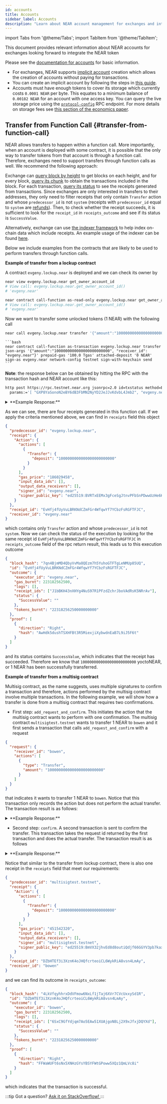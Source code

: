 ```yaml
---
id: accounts
title: Accounts
sidebar_label: Accounts
description: "Learn about NEAR account management for exchanges and integrations, including account creation, key management, and balance tracking."
---
```


import Tabs from '@theme/Tabs';
import TabItem from '@theme/TabItem';

This document provides relevant information about NEAR accounts for exchanges looking forward to integrate the NEAR token

Please see the [documentation for accounts](/protocol/account-model) for basic information.

- For exchanges, NEAR supports [implicit account](https://nomicon.io/DataStructures/Account.html#implicit-account-ids) creation which allows the creation of accounts without paying for transactions.
- You can create an implicit account by following the steps in [this guide](/integrations/implicit-accounts).
- Accounts must have enough tokens to cover its storage which currently costs `0.0001 NEAR` per byte. This equates to a minimum balance of `0.00182 NEAR` for an account with one access key. You can query the live storage price using the [`protocol-config`](/api/rpc/protocol#protocol-config) RPC endpoint. For more details on storage fees see [this section of the economics paper](https://pages.near.org/papers/economics-in-sharded-blockchain/#transaction-and-storage-fees).

## Transfer from Function Call {#transfer-from-function-call}

NEAR allows transfers to happen within a function call. More importantly, when an account is deployed with some contract, it is possible that the only way to transfer tokens from that account is through a function call. Therefore, exchanges need to support transfers through function calls as well. We recommend the following approach:

Exchange can [query block by height](/api/rpc/block-chunk#block-details) to get blocks on each height, and for every block,
[query its chunk](/api/rpc/block-chunk#chunk-details) to obtain the transactions included in the block. For each transaction,
[query its status](/api/rpc/transactions#transaction-status-with-receipts) to see the receipts generated from
transactions. Since exchanges are only interested in transfers to their addresses, they only need to filter receipts that
only contain `Transfer` action and whose `predecessor_id` is not `system` (receipts with `predecessor_id` equal to `system`
are [refunds](https://nomicon.io/RuntimeSpec/Refunds.html)). Then, to check whether the receipt succeeds, it is sufficient
to look for the `receipt_id` in `receipts_outcome` and see if its status is `SuccessValue`.

Alternatively, exchange can use [the indexer framework](https://github.com/near/nearcore/tree/master/chain/indexer)
to help index on-chain data which include receipts. An example usage of the indexer can be found [here](https://github.com/near/nearcore/tree/master/tools/indexer/example).

Below we include examples from the contracts that are likely to be used to perform transfers through function calls.

**Example of transfer from a lockup contract**

A contract `evgeny.lockup.near` is deployed and we can check its owner by

<Tabs groupId="cli-tabs">
  <TabItem value="short" label="Short">

  ```bash
  near view evgeny.lockup.near get_owner_account_id
  # View call: evgeny.lockup.near.get_owner_account_id()
  # 'evgeny.near'
  ```
  </TabItem>

  <TabItem value="full" label="Full">

  ```bash
  near contract call-function as-read-only evgeny.lockup.near get_owner_account_id json-args '{}' network-config testnet now
  # View call: evgeny.lockup.near.get_owner_account_id()
  # 'evgeny.near'
  ```
  </TabItem>
</Tabs>

Now we want to transfer some unlocked tokens (1 NEAR) with the following call

<Tabs groupId="cli-tabs">
  <TabItem value="short" label="Short">

  ```bash
  near call evgeny.lockup.near transfer '{"amount":"1000000000000000000000000", "receiver_id": "evgeny.near"}' --accountId=evgeny.near
  ```
  </TabItem>

  <TabItem value="full" label="Full">

    ```bash
    near contract call-function as-transaction evgeny.lockup.near transfer json-args '{"amount":"1000000000000000000000000", "receiver_id": "evgeny.near"}' prepaid-gas '100.0 Tgas' attached-deposit '0 NEAR' sign-as evgeny.near network-config testnet sign-with-keychain send
    ```
  </TabItem>
</Tabs>

**Note**: the response below can be obtained by hitting the RPC with the transaction hash and NEAR account like this:

```bash
http post https://rpc.testnet.near.org jsonrpc=2.0 id=txstatus method=EXPERIMENTAL_tx_status \
  params:='[ "GXP8YaSonoN2eBY6dB3FbMN2NyYD2JeJJvKdvbL4Jmb2", "evgeny.near"]'
```

<details>
<summary>**Example Response:**</summary>

```json
{
  "id": "123",
  "jsonrpc": "2.0",
  "result": {
    "receipts": [
      {
        "predecessor_id": "evgeny.near",
        "receipt": {
          "Action": {
            "actions": [
              {
                "FunctionCall": {
                  "args": "eyJhbW91bnQiOiIxMDAwMDAwMDAwMDAwMDAwMDAwMDAwMDAwIiwicmVjZWl2ZXJfaWQiOiJldmdlbnkubmVhciJ9",
                  "deposit": "0",
                  "gas": 100000000000000,
                  "method_name": "transfer"
                }
              }
            ],
            "gas_price": "186029458",
            "input_data_ids": [],
            "output_data_receivers": [],
            "signer_id": "evgeny.near",
            "signer_public_key": "ed25519:BVRTxEEMx3gFceSgJtnvPFbSnPDwwUzHe6KGduRh5Byq"
          }
        },
        "receipt_id": "CyJL22SYqt26qgh2XVnk9MGfvzgyiiq5Lny7DdbTdTWU",
        "receiver_id": "evgeny.lockup.near"
      },
      {
        "predecessor_id": "evgeny.lockup.near",
        "receipt": {
          "Action": {
            "actions": [
              {
                "Transfer": {
                  "deposit": "1000000000000000000000000"
                }
              }
            ],
            "gas_price": "186029458",
            "input_data_ids": [],
            "output_data_receivers": [],
            "signer_id": "evgeny.near",
            "signer_public_key": "ed25519:BVRTxEEMx3gFceSgJtnvPFbSnPDwwUzHe6KGduRh5Byq"
          }
        },
        "receipt_id": "EvHfj4fUyVuLBRKNdCZmFGr4WfqwYf7YCbzFsRGFTFJC",
        "receiver_id": "evgeny.near"
      },
      {
        "predecessor_id": "system",
        "receipt": {
          "Action": {
            "actions": [
              {
                "Transfer": {
                  "deposit": "19200274886926125000"
                }
              }
            ],
            "gas_price": "0",
            "input_data_ids": [],
            "output_data_receivers": [],
            "signer_id": "evgeny.near",
            "signer_public_key": "ed25519:BVRTxEEMx3gFceSgJtnvPFbSnPDwwUzHe6KGduRh5Byq"
          }
        },
        "receipt_id": "J1bBKH43nXHYg4NuS97R1PFzdZchrJboVAdRsK5NRrAv",
        "receiver_id": "evgeny.near"
      },
      {
        "predecessor_id": "system",
        "receipt": {
          "Action": {
            "actions": [
              {
                "Transfer": {
                  "deposit": "18655658845681462514128"
                }
              }
            ],
            "gas_price": "0",
            "input_data_ids": [],
            "output_data_receivers": [],
            "signer_id": "evgeny.near",
            "signer_public_key": "ed25519:BVRTxEEMx3gFceSgJtnvPFbSnPDwwUzHe6KGduRh5Byq"
          }
        },
        "receipt_id": "6PFaxnNvK5r6qxBq5WfV9uGjoNM6qjhHwLehLP1qak9d",
        "receiver_id": "evgeny.near"
      }
    ],
    "receipts_outcome": [
      {
        "block_hash": "9boEKq9G1UFsEuzmuQrxh5dkRc8xsv8PSPGEkYiTyRLj",
        "id": "CyJL22SYqt26qgh2XVnk9MGfvzgyiiq5Lny7DdbTdTWU",
        "outcome": {
          "executor_id": "evgeny.lockup.near",
          "gas_burnt": 3574640311481,
          "logs": [
            "Transferring 1000000000000000000000000 to account @evgeny.near"
          ],
          "receipt_ids": [
            "EvHfj4fUyVuLBRKNdCZmFGr4WfqwYf7YCbzFsRGFTFJC",
            "6PFaxnNvK5r6qxBq5WfV9uGjoNM6qjhHwLehLP1qak9d"
          ],
          "status": {
            "SuccessReceiptId": "EvHfj4fUyVuLBRKNdCZmFGr4WfqwYf7YCbzFsRGFTFJC"
          },
          "tokens_burnt": "357464031148100000000"
        },
        "proof": []
      },
      {
        "block_hash": "7qn4BjmMD4QbyVvMa8QEzm7h5YuhoGTFTgLeNMUp85UQ",
        "id": "EvHfj4fUyVuLBRKNdCZmFGr4WfqwYf7YCbzFsRGFTFJC",
        "outcome": {
          "executor_id": "evgeny.near",
          "gas_burnt": 223182562500,
          "logs": [],
          "receipt_ids": ["J1bBKH43nXHYg4NuS97R1PFzdZchrJboVAdRsK5NRrAv"],
          "status": {
            "SuccessValue": ""
          },
          "tokens_burnt": "22318256250000000000"
        },
        "proof": [
          {
            "direction": "Right",
            "hash": "AwHdk5dushTSXHFBt3R5MiexjiXybwdnEaB7L9iJ5F6t"
          }
        ]
      },
      {
        "block_hash": "46788Ay85YGnQaH5tfbboQNWJs3gyXsPbcWzRyxqw56K",
        "id": "J1bBKH43nXHYg4NuS97R1PFzdZchrJboVAdRsK5NRrAv",
        "outcome": {
          "executor_id": "evgeny.near",
          "gas_burnt": 0,
          "logs": [],
          "receipt_ids": [],
          "status": {
            "SuccessValue": ""
          },
          "tokens_burnt": "0"
        },
        "proof": []
      },
      {
        "block_hash": "7qn4BjmMD4QbyVvMa8QEzm7h5YuhoGTFTgLeNMUp85UQ",
        "id": "6PFaxnNvK5r6qxBq5WfV9uGjoNM6qjhHwLehLP1qak9d",
        "outcome": {
          "executor_id": "evgeny.near",
          "gas_burnt": 0,
          "logs": [],
          "receipt_ids": [],
          "status": {
            "SuccessValue": ""
          },
          "tokens_burnt": "0"
        },
        "proof": [
          {
            "direction": "Left",
            "hash": "9RRJpH5VdDxsHpp323EshcAauV5wUNDyW9FpEJBRXXq8"
          }
        ]
      }
    ],
    "status": {
      "SuccessValue": ""
    },
    "transaction": {
      "actions": [
        {
          "FunctionCall": {
            "args": "eyJhbW91bnQiOiIxMDAwMDAwMDAwMDAwMDAwMDAwMDAwMDAwIiwicmVjZWl2ZXJfaWQiOiJldmdlbnkubmVhciJ9",
            "deposit": "0",
            "gas": 100000000000000,
            "method_name": "transfer"
          }
        }
      ],
      "hash": "GXP8YaSonoN2eBY6dB3FbMN2NyYD2JeJJvKdvbL4Jmb2",
      "nonce": 6,
      "public_key": "ed25519:BVRTxEEMx3gFceSgJtnvPFbSnPDwwUzHe6KGduRh5Byq",
      "receiver_id": "evgeny.lockup.near",
      "signature": "ed25519:4nfzTMpQJKCY3KaqUTFig4Xy9uxwbMeQpMJjtNKsXmwiVqgcVSWRguZEgZM8L2x1jvdpZHsYjLCxc9cSBamXuXPH",
      "signer_id": "evgeny.near"
    },
    "transaction_outcome": {
      "block_hash": "4u7maz2U43W4DPxqQE8KoRNi5dTRHrAsKsFk2qDQsQEw",
      "id": "GXP8YaSonoN2eBY6dB3FbMN2NyYD2JeJJvKdvbL4Jmb2",
      "outcome": {
        "executor_id": "evgeny.near",
        "gas_burnt": 2428086459116,
        "logs": [],
        "receipt_ids": ["CyJL22SYqt26qgh2XVnk9MGfvzgyiiq5Lny7DdbTdTWU"],
        "status": {
          "SuccessReceiptId": "CyJL22SYqt26qgh2XVnk9MGfvzgyiiq5Lny7DdbTdTWU"
        },
        "tokens_burnt": "242808645911600000000"
      },
      "proof": []
    }
  }
}
```
</details>

As we can see, there are four receipts generated in this function call. If we apply the criteria mentioned above, we can
find in `receipts` field this object

```json
{
  "predecessor_id": "evgeny.lockup.near",
  "receipt": {
    "Action": {
      "actions": [
        {
          "Transfer": {
            "deposit": "1000000000000000000000000"
          }
        }
      ],
      "gas_price": "186029458",
      "input_data_ids": [],
      "output_data_receivers": [],
      "signer_id": "evgeny.near",
      "signer_public_key": "ed25519:BVRTxEEMx3gFceSgJtnvPFbSnPDwwUzHe6KGduRh5Byq"
    }
  },
  "receipt_id": "EvHfj4fUyVuLBRKNdCZmFGr4WfqwYf7YCbzFsRGFTFJC",
  "receiver_id": "evgeny.near"
}
```

which contains only `Transfer` action and whose `predecessor_id` is not `system`. Now we can check the status of the
execution by looking for the same receipt id `EvHfj4fUyVuLBRKNdCZmFGr4WfqwYf7YCbzFsRGFTFJC` in `receipts_outcome` field
of the rpc return result, this leads us to this execution outcome

```json
{
  "block_hash": "7qn4BjmMD4QbyVvMa8QEzm7h5YuhoGTFTgLeNMUp85UQ",
  "id": "EvHfj4fUyVuLBRKNdCZmFGr4WfqwYf7YCbzFsRGFTFJC",
  "outcome": {
    "executor_id": "evgeny.near",
    "gas_burnt": 223182562500,
    "logs": [],
    "receipt_ids": ["J1bBKH43nXHYg4NuS97R1PFzdZchrJboVAdRsK5NRrAv"],
    "status": {
      "SuccessValue": ""
    },
    "tokens_burnt": "22318256250000000000"
  },
  "proof": [
    {
      "direction": "Right",
      "hash": "AwHdk5dushTSXHFBt3R5MiexjiXybwdnEaB7L9iJ5F6t"
    }
  ]
}
```

and its status contains `SuccessValue`, which indicates that the receipt has succeeded. Therefore we know that
`1000000000000000000000000` yoctoNEAR, or 1 NEAR has been successfully transferred.

**Example of transfer from a multisig contract**

Multisig contract, as the name suggests, uses multiple signatures to confirm a transaction and therefore, actions performed
by the multisig contract involve multiple transactions. In the following example, we will show how a transfer is done from
a multisig contract that requires two confirmations.

- First step: `add_request_and_confirm`. This initiates the action that the multisig contract wants to perform with one
  confirmation. The multisig contract `multisigtest.testnet` wants to transfer 1 NEAR to `bowen` and it first
  sends a transaction that calls `add_request_and_confirm` with a request

```json
{
  "request": {
    "receiver_id": "bowen",
    "actions": [
      {
        "type": "Transfer",
        "amount": "1000000000000000000000000"
      }
    ]
  }
}
```

that indicates it wants to transfer 1 NEAR to `bowen`. Notice that this transaction only records the action
but does not perform the actual transfer. The transaction result is as follows:

<details>
<summary>**Example Response:**</summary>

```json
{
  "id": "123",
  "jsonrpc": "2.0",
  "result": {
    "receipts": [
      {
        "predecessor_id": "system",
        "receipt": {
          "Action": {
            "actions": [
              {
                "Transfer": {
                  "deposit": "3069687780141648922140"
                }
              }
            ],
            "gas_price": "0",
            "input_data_ids": [],
            "output_data_receivers": [],
            "signer_id": "multisigtest.testnet",
            "signer_public_key": "ed25519:JDewsbE7nz6orFD4zJ3mVzqhfcaoSD6Hmi5as3AHHiTt"
          }
        },
        "receipt_id": "4qgDptd7Wm6vswAhWMCsVpTjBEkmLJEUxSNVQS1wu3rD",
        "receiver_id": "multisigtest.testnet"
      }
    ],
    "receipts_outcome": [
      {
        "block_hash": "6uJWHTvUrtFQAurUyfuAfy9EdoR9FhLodGh44aHJta6m",
        "id": "94LiYwKJEDherHMNg9fqLy9ShFTDiQiUN3nDaGmLZwth",
        "outcome": {
          "executor_id": "multisigtest.testnet",
          "gas_burnt": 8024094920263,
          "logs": [],
          "receipt_ids": ["4qgDptd7Wm6vswAhWMCsVpTjBEkmLJEUxSNVQS1wu3rD"],
          "status": {
            "SuccessValue": "OA=="
          },
          "tokens_burnt": "802409492026300000000"
        },
        "proof": [
          {
            "direction": "Left",
            "hash": "GedzmwRkxA5VkT8GLBCnrPUmnEhWPXadPmiq4Ho1s9pH"
          },
          {
            "direction": "Right",
            "hash": "GirkzdS9YpsAz5fXuL5T3rXd93aRcnXNAdXYi241qpWK"
          }
        ]
      },
      {
        "block_hash": "4JyQ6guJKeWZxxXrKndLDuSa5URuirmBi6RzsbKYFsBE",
        "id": "4qgDptd7Wm6vswAhWMCsVpTjBEkmLJEUxSNVQS1wu3rD",
        "outcome": {
          "executor_id": "multisigtest.testnet",
          "gas_burnt": 0,
          "logs": [],
          "receipt_ids": [],
          "status": {
            "SuccessValue": ""
          },
          "tokens_burnt": "0"
        },
        "proof": []
      }
    ],
    "status": {
      "SuccessValue": "OA=="
    },
    "transaction": {
      "actions": [
        {
          "FunctionCall": {
            "args": "eyJyZXF1ZXN0Ijp7InJlY2VpdmVyX2lkIjoiYm93ZW4iLCJhY3Rpb25zIjpbeyJ0eXBlIjoiVHJhbnNmZXIiLCJhbW91bnQiOiIxMDAwMDAwMDAwMDAwMDAwMDAwMDAwMDAwIn1dfX0=",
            "deposit": "0",
            "gas": 30000000000000,
            "method_name": "add_request_and_confirm"
          }
        }
      ],
      "hash": "FGREJkC1e8y95Rc35iD1LVRiDy1WcAZhAxxkSinfb2mL",
      "nonce": 10,
      "public_key": "ed25519:JDewsbE7nz6orFD4zJ3mVzqhfcaoSD6Hmi5as3AHHiTt",
      "receiver_id": "multisigtest.testnet",
      "signature": "ed25519:3NUKXd4uj2eEBqGQtRAxkTFW7UfG44tjvQNNHBDvN9ZswTTMRsDrMJSd1U3GqWF7QToqWQR9J8atNEVTemSWYw41",
      "signer_id": "multisigtest.testnet"
    },
    "transaction_outcome": {
      "block_hash": "6uJWHTvUrtFQAurUyfuAfy9EdoR9FhLodGh44aHJta6m",
      "id": "FGREJkC1e8y95Rc35iD1LVRiDy1WcAZhAxxkSinfb2mL",
      "outcome": {
        "executor_id": "multisigtest.testnet",
        "gas_burnt": 2428204963618,
        "logs": [],
        "receipt_ids": ["94LiYwKJEDherHMNg9fqLy9ShFTDiQiUN3nDaGmLZwth"],
        "status": {
          "SuccessReceiptId": "94LiYwKJEDherHMNg9fqLy9ShFTDiQiUN3nDaGmLZwth"
        },
        "tokens_burnt": "242820496361800000000"
      },
      "proof": [
        {
          "direction": "Right",
          "hash": "AsNAQabPFkmaugRGhCbzcEcR8Gnd22WXxPM2fb2cwHiv"
        },
        {
          "direction": "Right",
          "hash": "GirkzdS9YpsAz5fXuL5T3rXd93aRcnXNAdXYi241qpWK"
        }
      ]
    }
  }
}
```
</details>

- Second step: `confirm`. A second transaction is sent to confirm the transfer. This transaction takes the request id
  returned by the first transaction and does the actual transfer. The transaction result is as follows

<details>
<summary>**Example Response:**</summary>

```json
{
  "id": "123",
  "jsonrpc": "2.0",
  "result": {
    "receipts": [
      {
        "predecessor_id": "multisigtest.testnet",
        "receipt": {
          "Action": {
            "actions": [
              {
                "Transfer": {
                  "deposit": "1000000000000000000000000"
                }
              }
            ],
            "gas_price": "451542320",
            "input_data_ids": [],
            "output_data_receivers": [],
            "signer_id": "multisigtest.testnet",
            "signer_public_key": "ed25519:BmVX32jhvEd8d8outiQdjf66GGYV3pb7kaxrKTdNisCz"
          }
        },
        "receipt_id": "DZbHTEf3i3XznK4oJHQfcrteoiCL6WykRiA8vsn4LmAy",
        "receiver_id": "bowen"
      },
      {
        "predecessor_id": "system",
        "receipt": {
          "Action": {
            "actions": [
              {
                "Transfer": {
                  "deposit": "78458115804795000000"
                }
              }
            ],
            "gas_price": "0",
            "input_data_ids": [],
            "output_data_receivers": [],
            "signer_id": "multisigtest.testnet",
            "signer_public_key": "ed25519:BmVX32jhvEd8d8outiQdjf66GGYV3pb7kaxrKTdNisCz"
          }
        },
        "receipt_id": "6SxC9GfYdjqm7Ao5EAw51XUAjgoN8Lj2X9xJfxjDQYXd",
        "receiver_id": "multisigtest.testnet"
      },
      {
        "predecessor_id": "system",
        "receipt": {
          "Action": {
            "actions": [
              {
                "Transfer": {
                  "deposit": "112870156274913516718240"
                }
              }
            ],
            "gas_price": "0",
            "input_data_ids": [],
            "output_data_receivers": [],
            "signer_id": "multisigtest.testnet",
            "signer_public_key": "ed25519:BmVX32jhvEd8d8outiQdjf66GGYV3pb7kaxrKTdNisCz"
          }
        },
        "receipt_id": "CHfzz6NLcQMyiLHBQoczhgm5BFjLVfv9B7eCyXKLhhcT",
        "receiver_id": "multisigtest.testnet"
      }
    ],
    "receipts_outcome": [
      {
        "block_hash": "9JEiMrZ1SpAUEbQswde3Diptzwy35Vrvd41VZWG9hYVE",
        "id": "FfuhYhsgFL7sLC8pk1tuRnMHJdqycE6gEcfgZLW9fmFB",
        "outcome": {
          "executor_id": "multisigtest.testnet",
          "gas_burnt": 10109796553814,
          "logs": [],
          "receipt_ids": [
            "DZbHTEf3i3XznK4oJHQfcrteoiCL6WykRiA8vsn4LmAy",
            "CHfzz6NLcQMyiLHBQoczhgm5BFjLVfv9B7eCyXKLhhcT"
          ],
          "status": {
            "SuccessReceiptId": "DZbHTEf3i3XznK4oJHQfcrteoiCL6WykRiA8vsn4LmAy"
          },
          "tokens_burnt": "1010979655381400000000"
        },
        "proof": [
          {
            "direction": "Left",
            "hash": "9e2UcG6qBRahBh3V2Z8bGJLh5c4jXfZdP3WBJkCpJCfj"
          }
        ]
      },
      {
        "block_hash": "4LkVfqyhhrxDdVFmow6NxLf1jTaj6XVr7CVcUxxySd1R",
        "id": "DZbHTEf3i3XznK4oJHQfcrteoiCL6WykRiA8vsn4LmAy",
        "outcome": {
          "executor_id": "bowen",
          "gas_burnt": 223182562500,
          "logs": [],
          "receipt_ids": ["6SxC9GfYdjqm7Ao5EAw51XUAjgoN8Lj2X9xJfxjDQYXd"],
          "status": {
            "SuccessValue": ""
          },
          "tokens_burnt": "22318256250000000000"
        },
        "proof": [
          {
            "direction": "Right",
            "hash": "FFWaWUFt6sNx5XNHzGYsYBSYFWtGPoww5XQz1QmLVc8i"
          }
        ]
      },
      {
        "block_hash": "G6LDdnAa2b38TB4KZ89HAyVgfgyiRPDDgSxoZypbUYpx",
        "id": "6SxC9GfYdjqm7Ao5EAw51XUAjgoN8Lj2X9xJfxjDQYXd",
        "outcome": {
          "executor_id": "multisigtest.testnet",
          "gas_burnt": 0,
          "logs": [],
          "receipt_ids": [],
          "status": {
            "SuccessValue": ""
          },
          "tokens_burnt": "0"
        },
        "proof": []
      },
      {
        "block_hash": "4LkVfqyhhrxDdVFmow6NxLf1jTaj6XVr7CVcUxxySd1R",
        "id": "CHfzz6NLcQMyiLHBQoczhgm5BFjLVfv9B7eCyXKLhhcT",
        "outcome": {
          "executor_id": "multisigtest.testnet",
          "gas_burnt": 0,
          "logs": [],
          "receipt_ids": [],
          "status": {
            "SuccessValue": ""
          },
          "tokens_burnt": "0"
        },
        "proof": [
          {
            "direction": "Left",
            "hash": "DpDYAEKZTtSomgyeNcJ2i4qjvfqnCtf1CXa83Cz5wvEy"
          }
        ]
      }
    ],
    "status": {
      "SuccessValue": ""
    },
    "transaction": {
      "actions": [
        {
          "FunctionCall": {
            "args": "eyJyZXF1ZXN0X2lkIjo4fQ==",
            "deposit": "0",
            "gas": 250000000000000,
            "method_name": "confirm"
          }
        }
      ],
      "hash": "Fu39vwxC4mu9ks1DZA5Cib63RnBMHpFonk2DcbpioEYc",
      "nonce": 9,
      "public_key": "ed25519:BmVX32jhvEd8d8outiQdjf66GGYV3pb7kaxrKTdNisCz",
      "receiver_id": "multisigtest.testnet",
      "signature": "ed25519:2raQq7t3cmzSL2krE2xaNqXhAw7cKMoXrBjT2ZhAGfCVtGwzbbQ8zkB17vrCSFZDbFmPWSJpoqsw8qPZZiorwSzS",
      "signer_id": "multisigtest.testnet"
    },
    "transaction_outcome": {
      "block_hash": "9JEiMrZ1SpAUEbQswde3Diptzwy35Vrvd41VZWG9hYVE",
      "id": "Fu39vwxC4mu9ks1DZA5Cib63RnBMHpFonk2DcbpioEYc",
      "outcome": {
        "executor_id": "multisigtest.testnet",
        "gas_burnt": 2427972426482,
        "logs": [],
        "receipt_ids": ["FfuhYhsgFL7sLC8pk1tuRnMHJdqycE6gEcfgZLW9fmFB"],
        "status": {
          "SuccessReceiptId": "FfuhYhsgFL7sLC8pk1tuRnMHJdqycE6gEcfgZLW9fmFB"
        },
        "tokens_burnt": "242797242648200000000"
      },
      "proof": [
        {
          "direction": "Right",
          "hash": "B6hN48qeVP8J3hP8XGcANShM264QkNjgJAfMtsuknqex"
        }
      ]
    }
  }
}
```
</details>

Notice that similar to the transfer from lockup contract, there is also one receipt in the `receipts` field that meet
our requirements:

```json
{
  "predecessor_id": "multisigtest.testnet",
  "receipt": {
    "Action": {
      "actions": [
        {
          "Transfer": {
            "deposit": "1000000000000000000000000"
          }
        }
      ],
      "gas_price": "451542320",
      "input_data_ids": [],
      "output_data_receivers": [],
      "signer_id": "multisigtest.testnet",
      "signer_public_key": "ed25519:BmVX32jhvEd8d8outiQdjf66GGYV3pb7kaxrKTdNisCz"
    }
  },
  "receipt_id": "DZbHTEf3i3XznK4oJHQfcrteoiCL6WykRiA8vsn4LmAy",
  "receiver_id": "bowen"
}
```

and we can find its outcome in `receipts_outcome`:

```json
{
  "block_hash": "4LkVfqyhhrxDdVFmow6NxLf1jTaj6XVr7CVcUxxySd1R",
  "id": "DZbHTEf3i3XznK4oJHQfcrteoiCL6WykRiA8vsn4LmAy",
  "outcome": {
    "executor_id": "bowen",
    "gas_burnt": 223182562500,
    "logs": [],
    "receipt_ids": ["6SxC9GfYdjqm7Ao5EAw51XUAjgoN8Lj2X9xJfxjDQYXd"],
    "status": {
      "SuccessValue": ""
    },
    "tokens_burnt": "22318256250000000000"
  },
  "proof": [
    {
      "direction": "Right",
      "hash": "FFWaWUFt6sNx5XNHzGYsYBSYFWtGPoww5XQz1QmLVc8i"
    }
  ]
}
```

which indicates that the transaction is successful.

:::tip Got a question?
<a href="https://stackoverflow.com/questions/tagged/nearprotocol" target="_blank" rel="noopener noreferrer"> Ask it on StackOverflow! </a>
:::
